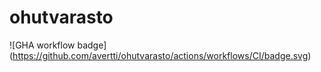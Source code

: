 # ohutvarasto
![GHA workflow badge] (https://github.com/avertti/ohutvarasto/actions/workflows/CI/badge.svg)
